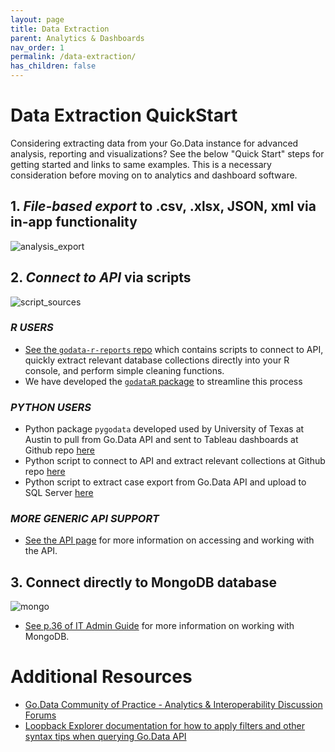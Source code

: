 ```yaml
---
layout: page
title: Data Extraction 
parent: Analytics & Dashboards
nav_order: 1
permalink: /data-extraction/
has_children: false
---
```


# Data Extraction QuickStart
Considering extracting data from your Go.Data instance for advanced analysis, reporting and visualizations? See the below "Quick Start" steps for getting started and links to same examples. This is a necessary consideration before moving on to analytics and dashboard software.

## 1. *File-based export* to .csv, .xlsx, JSON, xml via in-app functionality 
![analysis_export](../assets/analysis_export.PNG)

## 2. *Connect to API* via scripts
![script_sources](../assets/script_sources.PNG) 

### *R USERS* 
- [See the `godata-r-reports` repo](https://github.com/WorldHealthOrganization/godata-r-reports) which contains scripts to connect to API, quickly extract relevant database collections directly into your R console, and perform simple cleaning functions.
- We have developed the [`godataR` package](https://github.com/WorldHealthOrganization/godataR) to streamline this process

### *PYTHON USERS* 
- Python package `pygodata` developed used by University of Texas at Austin to pull from Go.Data API and sent to Tableau dashboards at Github repo [here](https://github.com/WorldHealthOrganization/godata/tree/master/analytics/country_use_cases/godata-universityoftexas)
- Python script to connect to API and extract relevant collections at Github repo [here](https://github.com/WorldHealthOrganization/godata/blob/master/analytics/country_use_cases/godata-Kosovo/scripts/kosovo_dashboard_data_extraction.py) 
- Python script to extract case export from Go.Data API and upload to SQL Server [here](https://github.com/WorldHealthOrganization/godata/blob/master/analytics/country_use_cases/godata-universityoftexas/goData_cases_ETL.py) 

### *MORE GENERIC API SUPPORT* 
- [See the API page](https://worldhealthorganization.github.io/godata/api-docs/) for more information on accessing and working with the API. 

## 3. Connect directly to MongoDB database 
![mongo](../assets/mongodb_small.PNG)
- [See p.36 of IT Admin Guide](https://sprcdn-assets.sprinklr.com/1652/dc9766d9-750c-45d5-87cb-e324ed0ddc56-334405042.pdf) for more information on working with MongoDB. 

# Additional Resources
- [Go.Data Community of Practice - Analytics & Interoperability Discussion Forums](https://community-godata.who.int/categories/analytics-interoperability/5fbfba76654a4708eb5069ff)
- [Loopback Explorer documentation for how to apply filters and other syntax tips when querying Go.Data API](https://loopback.io/doc/en/lb3/Querying-data.html)


